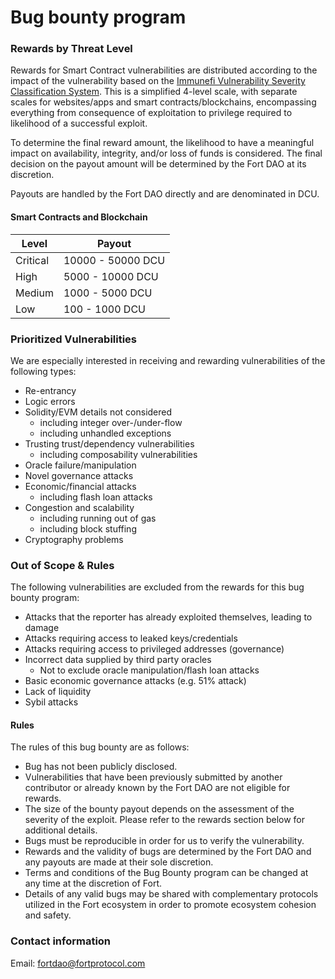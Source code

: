 # Bug bounty program

### Rewards by Threat Level
Rewards for Smart Contract vulnerabilities are distributed according to the impact of the vulnerability based on the [Immunefi Vulnerability Severity Classification System](https://immunefi.com/severity-system/). This is a simplified 4-level scale, with separate scales for websites/apps and smart contracts/blockchains, encompassing everything from consequence of exploitation to privilege required to likelihood of a successful exploit.

To determine the final reward amount, the likelihood to have a meaningful impact on availability, integrity, and/or loss of funds is considered. The final decision on the payout amount will be determined by the Fort DAO at its discretion.

Payouts are handled by the Fort DAO directly and are denominated in DCU. 

#### Smart Contracts and Blockchain
|Level|Payout|
|---|---|
|Critical|10000 - 50000 DCU|
|High|5000 - 10000 DCU|
|Medium|1000 - 5000 DCU|
|Low|100 - 1000 DCU|

### Prioritized Vulnerabilities
We are especially interested in receiving and rewarding vulnerabilities of the following types:

- Re-entrancy
- Logic errors
- Solidity/EVM details not considered
    - including integer over-/under-flow
    - including unhandled exceptions
- Trusting trust/dependency vulnerabilities
    - including composability vulnerabilities
- Oracle failure/manipulation
- Novel governance attacks
- Economic/financial attacks
    - including flash loan attacks
- Congestion and scalability
    - including running out of gas
    - including block stuffing
- Cryptography problems

### Out of Scope & Rules

The following vulnerabilities are excluded from the rewards for this bug bounty program:

- Attacks that the reporter has already exploited themselves, leading to damage
- Attacks requiring access to leaked keys/credentials
- Attacks requiring access to privileged addresses (governance)
- Incorrect data supplied by third party oracles
    - Not to exclude oracle manipulation/flash loan attacks
- Basic economic governance attacks (e.g. 51% attack)
- Lack of liquidity
- Sybil attacks

#### Rules

The rules of this bug bounty are as follows:

- Bug has not been publicly disclosed.
- Vulnerabilities that have been previously submitted by another contributor or already known by the Fort DAO are not eligible for rewards.
- The size of the bounty payout depends on the assessment of the severity of the exploit. Please refer to the rewards section below for additional details.
- Bugs must be reproducible in order for us to verify the vulnerability.
- Rewards and the validity of bugs are determined by the Fort DAO and any payouts are made at their sole discretion.
- Terms and conditions of the Bug Bounty program can be changed at any time at the discretion of Fort.
- Details of any valid bugs may be shared with complementary protocols utilized in the Fort ecosystem in order to promote ecosystem cohesion and safety.

### Contact information
Email: fortdao@fortprotocol.com